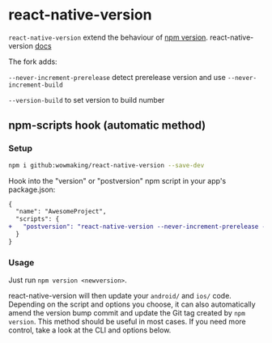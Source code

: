 # react-native-version

`react-native-version` extend the behaviour of [npm version](https://docs.npmjs.com/cli/version). react-native-version [docs](https://github.com/stovmascript/react-native-version)

The fork adds:

`--never-increment-prerelease` detect prerelease version and use `--never-increment-build`

`--version-build` to set version to build number

## npm-scripts hook (automatic method)

### Setup

```bash
npm i github:wowmaking/react-native-version --save-dev
```

Hook into the "version" or "postversion" npm script in your app's package.json:

```diff
{
  "name": "AwesomeProject",
  "scripts": {
+   "postversion": "react-native-version --never-increment-prerelease -t android && react-native-version --version-build -t ios"
  }
}
```

### Usage

Just run `npm version <newversion>`.

react-native-version will then update your `android/` and `ios/` code. Depending on the script and options you choose, it can also automatically amend the version bump commit and update the Git tag created by `npm version`. This method should be useful in most cases. If you need more control, take a look at the CLI and options below.
